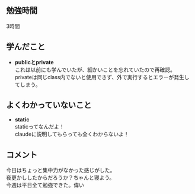 ## 勉強時間
3時間
<!-- 14:00から開始 -->



## 学んだこと
- **publicとprivate**
<br>これは以前にも学んでいたが、細かいことを忘れていたので再確認。
<br>privateは同じclass内でないと使用できず、外で実行するとエラーが発生してしまう。



## よくわかっていないこと
- **static**
<br>staticってなんだよ！
<br>claudeに説明してもらっても全くわからないよ！



## コメント
今日はちょっと集中力がなかった感じがした。
<br>夜更かししたからだろうか？ちゃんと寝よう。
<br>今週は平日全て勉強できた。偉い